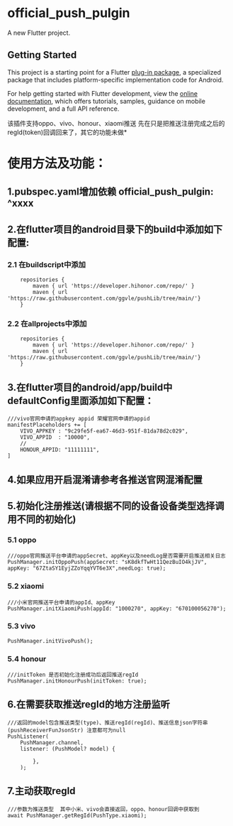 # official_push_pulgin

A new Flutter project.

## Getting Started

This project is a starting point for a Flutter
[plug-in package](https://flutter.dev/developing-packages/),
a specialized package that includes platform-specific implementation code for
Android.

For help getting started with Flutter development, view the
[online documentation](https://flutter.dev/docs), which offers tutorials,
samples, guidance on mobile development, and a full API reference.

该插件支持oppo、vivo、honour、xiaomi推送 先在只是把推送注册完成之后的regId(token)回调回来了，其它的功能未做*

# 使用方法及功能：
## 1.pubspec.yaml增加依赖 official_push_pulgin: ^xxxx

## 2.在flutter项目的android目录下的build中添加如下配置:

### 2.1 在buildscript中添加

        repositories {
            maven { url 'https://developer.hihonor.com/repo/' }
            maven { url 'https://raw.githubusercontent.com/ggvle/pushLib/tree/main/'}
        }

### 2.2 在allprojects中添加

        repositories {
            maven { url 'https://developer.hihonor.com/repo/' }
            maven { url 'https://raw.githubusercontent.com/ggvle/pushLib/tree/main/'}
        }

## 3.在flutter项目的android/app/build中defaultConfig里面添加如下配置：
    ///vivo官网申请的appkey appid 荣耀官网申请的appid
    manifestPlaceholders += [
        VIVO_APPKEY : "9c29fe5f-ea67-46d3-951f-81da78d2c029",
        VIVO_APPID  : "10000",
        //
        HONOUR_APPID: "11111111",
    ]

## 4.如果应用开启混淆请参考各推送官网混淆配置

## 5.初始化注册推送(请根据不同的设备设备类型选择调用不同的初始化)

### 5.1 oppo

    ///oppo官网推送平台申请的appSecret、appKey以及needLog是否需要开启推送相关日志
    PushManager.initOppoPush(appSecret: "sK8dkfTwHt11QezBuIO4kjJV", appKey: "67ZtaSY1EyjZZoYqqYVT6e3X",needLog: true);

### 5.2 xiaomi

    ///小米官网推送平台申请的appId、appKey
    PushManager.initXiaomiPush(appId: "1000270", appKey: "670100056270");
### 5.3 vivo

    PushManager.initVivoPush();
### 5.4 honour

    ///initToken 是否初始化注册成功后返回推送regId
    PushManager.initHonourPush(initToken: true);

## 6.在需要获取推送regId的地方注册监听

    ///返回的model包含推送类型(type)、推送regId(regId)、推送信息json字符串(pushReceiverFunJsonStr) 注意都可为null
    PushListener(
        PushManager.channel,
        listener: (PushModel? model) {
                
            },
        );


## 7.主动获取regId

    ///参数为推送类型  其中小米、vivo会直接返回，oppo、honour回调中获取到
    await PushManager.getRegId(PushType.xiaomi);
